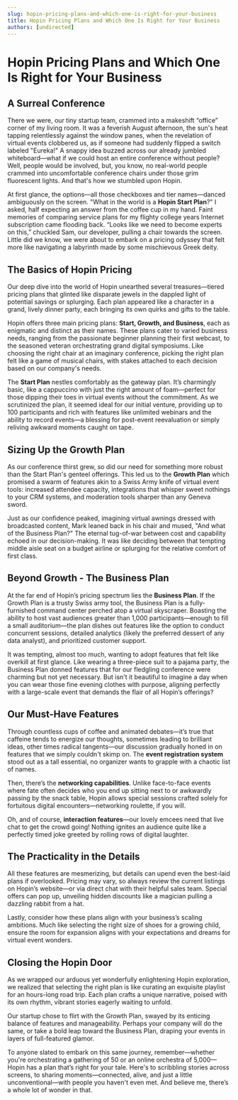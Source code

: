 ```yaml
---
slug: hopin-pricing-plans-and-which-one-is-right-for-your-business
title: Hopin Pricing Plans and Which One Is Right for Your Business
authors: [undirected]
---
```



# Hopin Pricing Plans and Which One Is Right for Your Business

## A Surreal Conference

There we were, our tiny startup team, crammed into a makeshift “office” corner of my living room. It was a feverish August afternoon, the sun's heat tapping relentlessly against the window panes, when the revelation of virtual events clobbered us, as if someone had suddenly flipped a switch labeled "Eureka!" A snappy idea buzzed across our already jumbled whiteboard—what if we could host an entire conference without people? Well, people would be involved, but, you know, no real-world people crammed into uncomfortable conference chairs under those grim fluorescent lights. And that's how we stumbled upon Hopin.

At first glance, the options—all those checkboxes and tier names—danced ambiguously on the screen. "What in the world is a **Hopin Start Plan**?" I asked, half expecting an answer from the coffee cup in my hand. Faint memories of comparing service plans for my flighty college years Internet subscription came flooding back. “Looks like we need to become experts on this,” chuckled Sam, our developer, pulling a chair towards the screen. Little did we know, we were about to embark on a pricing odyssey that felt more like navigating a labyrinth made by some mischievous Greek deity. 

## The Basics of Hopin Pricing

Our deep dive into the world of Hopin unearthed several treasures—tiered pricing plans that glinted like disparate jewels in the dappled light of potential savings or splurging. Each plan appeared like a character in a grand, lively dinner party, each bringing its own quirks and gifts to the table. 

Hopin offers three main pricing plans: **Start, Growth, and Business**, each as enigmatic and distinct as their names. These plans cater to varied business needs, ranging from the passionate beginner planning their first webcast, to the seasoned veteran orchestrating grand digital symposiums. Like choosing the right chair at an imaginary conference, picking the right plan felt like a game of musical chairs, with stakes attached to each decision based on our company's needs.

The **Start Plan** nestles comfortably as the gateway plan. It’s charmingly basic, like a cappuccino with just the right amount of foam—perfect for those dipping their toes in virtual events without the commitment. As we scrutinized the plan, it seemed ideal for our initial venture, providing up to 100 participants and rich with features like unlimited webinars and the ability to record events—a blessing for post-event reevaluation or simply reliving awkward moments caught on tape.

## Sizing Up the Growth Plan

As our conference thirst grew, so did our need for something more robust than the Start Plan's genteel offerings. This led us to the **Growth Plan** which promised a swarm of features akin to a Swiss Army knife of virtual event tools: increased attendee capacity, integrations that whisper sweet nothings to your CRM systems, and moderation tools sharper than any Geneva sword.

Just as our confidence peaked, imagining virtual awnings dressed with broadcasted content, Mark leaned back in his chair and mused, "And what of the Business Plan?" The eternal tug-of-war between cost and capability echoed in our decision-making. It was like deciding between that tempting middle aisle seat on a budget airline or splurging for the relative comfort of first class.

## Beyond Growth - The Business Plan

At the far end of Hopin’s pricing spectrum lies the **Business Plan**. If the Growth Plan is a trusty Swiss army tool, the Business Plan is a fully-furnished command center perched atop a virtual skyscraper. Boasting the ability to host vast audiences greater than 1,000 participants—enough to fill a small auditorium—the plan dishes out features like the option to conduct concurrent sessions, detailed analytics (likely the preferred dessert of any data analyst), and prioritized customer support.

It was tempting, almost too much, wanting to adopt features that felt like overkill at first glance. Like wearing a three-piece suit to a pajama party, the Business Plan donned features that for our fledgling conference were charming but not yet necessary. But isn't it beautiful to imagine a day when you can wear those fine evening clothes with purpose, aligning perfectly with a large-scale event that demands the flair of all Hopin’s offerings?

## Our Must-Have Features

Through countless cups of coffee and animated debates—it’s true that caffeine tends to energize our thoughts, sometimes leading to brilliant ideas, other times radical tangents—our discussion gradually honed in on features that we simply couldn't skimp on. The **event registration system** stood out as a tall essential, no organizer wants to grapple with a chaotic list of names.

Then, there’s the **networking capabilities**. Unlike face-to-face events where fate often decides who you end up sitting next to or awkwardly passing by the snack table, Hopin allows special sessions crafted solely for fortuitous digital encounters—networking roulette, if you will.

Oh, and of course, **interaction features**—our lovely emcees need that live chat to get the crowd going! Nothing ignites an audience quite like a perfectly timed joke greeted by rolling rows of digital laughter.

## The Practicality in the Details

All these features are mesmerizing, but details can upend even the best-laid plans if overlooked. Pricing may vary, so always review the current listings on Hopin’s website—or via direct chat with their helpful sales team. Special offers can pop up, unveiling hidden discounts like a magician pulling a dazzling rabbit from a hat.

Lastly, consider how these plans align with your business’s scaling ambitions. Much like selecting the right size of shoes for a growing child, ensure the room for expansion aligns with your expectations and dreams for virtual event wonders.

## Closing the Hopin Door

As we wrapped our arduous yet wonderfully enlightening Hopin exploration, we realized that selecting the right plan is like curating an exquisite playlist for an hours-long road trip. Each plan crafts a unique narrative, poised with its own rhythm, vibrant stories eagerly waiting to unfold. 

Our startup chose to flirt with the Growth Plan, swayed by its enticing balance of features and manageability. Perhaps your company will do the same, or take a bold leap toward the Business Plan, draping your events in layers of full-featured glamor.

To anyone slated to embark on this same journey, remember—whether you're orchestrating a gathering of 50 or an online orchestra of 5,000—Hopin has a plan that’s right for your tale. Here's to scribbling stories across screens, to sharing moments—connected, alive, and just a little unconventional—with people you haven't even met. And believe me, there’s a whole lot of wonder in that.

```
